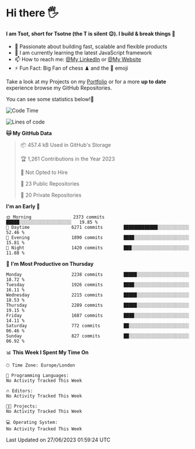 # Hi there :raised_hand_with_fingers_splayed:
#### I am Tsot, short for Tsotne (the T is silent :wink:). I build & break things :space_invader:
- :telescope: Passionate about building fast, scalable and flexible products
- :seedling: I am currently learning the latest JavaScript framework 
- :mailbox: How to reach me: [@My LinkedIn](https://www.linkedin.com/in/tsotne-gvadzabia/) or [@My Website](https://tsotne.co.uk/contact)
- :zap: Fun Fact: Big Fan of chess ♟ and the 👾 emoji

Take a look at my Projects on my [Portfolio](https://tsotne.co.uk/) or for a more **up to date** experience browse my GitHub Repositories.

You can see some statistics below!:space_invader:
<!--START_SECTION:waka-->
![Code Time](http://img.shields.io/badge/Code%20Time-761%20hrs%202%20mins-blue)

![Lines of code](https://img.shields.io/badge/From%20Hello%20World%20I%27ve%20Written-6.2%20million%20lines%20of%20code-blue)

**🐱 My GitHub Data** 

> 📦 457.4 kB Used in GitHub's Storage 
 > 
> 🏆 1,261 Contributions in the Year 2023
 > 
> 🚫 Not Opted to Hire
 > 
> 📜 23 Public Repositories 
 > 
> 🔑 20 Private Repositories 
 > 
**I'm an Early 🐤** 

```text
🌞 Morning                2373 commits        █████░░░░░░░░░░░░░░░░░░░░   19.85 % 
🌆 Daytime                6271 commits        █████████████░░░░░░░░░░░░   52.46 % 
🌃 Evening                1890 commits        ████░░░░░░░░░░░░░░░░░░░░░   15.81 % 
🌙 Night                  1420 commits        ███░░░░░░░░░░░░░░░░░░░░░░   11.88 % 
```
📅 **I'm Most Productive on Thursday** 

```text
Monday                   2238 commits        █████░░░░░░░░░░░░░░░░░░░░   18.72 % 
Tuesday                  1926 commits        ████░░░░░░░░░░░░░░░░░░░░░   16.11 % 
Wednesday                2215 commits        █████░░░░░░░░░░░░░░░░░░░░   18.53 % 
Thursday                 2289 commits        █████░░░░░░░░░░░░░░░░░░░░   19.15 % 
Friday                   1687 commits        ████░░░░░░░░░░░░░░░░░░░░░   14.11 % 
Saturday                 772 commits         ██░░░░░░░░░░░░░░░░░░░░░░░   06.46 % 
Sunday                   827 commits         ██░░░░░░░░░░░░░░░░░░░░░░░   06.92 % 
```


📊 **This Week I Spent My Time On** 

```text
🕑︎ Time Zone: Europe/London

💬 Programming Languages: 
No Activity Tracked This Week

🔥 Editors: 
No Activity Tracked This Week

🐱‍💻 Projects: 
No Activity Tracked This Week

💻 Operating System: 
No Activity Tracked This Week
```


 Last Updated on 27/06/2023 01:59:24 UTC
<!--END_SECTION:waka-->
